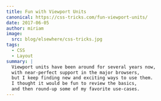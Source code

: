 ```yaml
---
title: Fun with Viewport Units
canonical: https://css-tricks.com/fun-viewport-units/
date: 2017-06-05
author: miriam
image:
  src: blog/elsewhere/css-tricks.jpg
tags:
  - CSS
  - Layout
summary: |
  Viewport units have been around for several years now,
  with near-perfect support in the major browsers,
  but I keep finding new and exciting ways to use them.
  I thought it would be fun to review the basics,
  and then round-up some of my favorite use-cases.
---
```

